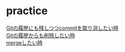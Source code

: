# practice
[Gitの履歴にも残しつつcommitを取り消したい時](git_revert.md)  
[Gitの履歴からも削除したい時](git_reset.md)  
[mergeしたい時](git_merge.md)